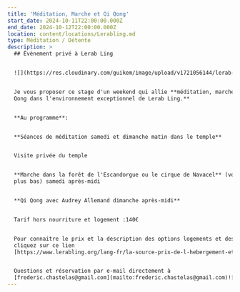 ```yaml
---
title: 'Méditation, Marche et Qi Qong'
start_date: 2024-10-11T22:00:00.000Z
end_date: 2024-10-12T22:00:00.000Z
location: content/locations/Lerabling.md
type: Méditation / Détente
description: >
  ## Évènement privé à Lerab Ling


  ![](https://res.cloudinary.com/guikem/image/upload/v1721056144/lerab-ling-2_z3eebr.jpg) 


  Je vous proposer ce stage d'un weekend qui allie **méditation, marche et Qi
  Qong dans l'environnement exceptionnel de Lerab Ling.**


  **Au programme**:


  **Séances de méditation samedi et dimanche matin dans le temple**


  Visite privée du temple


  **Marche dans la forêt de l'Escandorgue ou le cirque de Navacel** (voir photos
  plus bas) samedi après-midi


  **Qi Qong avec Audrey Allemand dimanche après-midi**


  Tarif hors nourriture et logement :140€


  Pour connaitre le prix et la description des options logements et des repas,
  cliquez sur ce lien
  [https://www.lerabling.org/lang-fr/la-source-prix-de-l-hebergement-et-des-repas](https://www.lerabling.org/lang-fr/la-source-prix-de-l-hebergement-et-des-repas)


  Questions et réservation par e-mail directement à
  [frederic.chastelas@gmail.com](mailto:frederic.chastelas@gmail.com)![](https://res.cloudinary.com/guikem/image/upload/v1723648659/IMG-20240814-WA0012_qnxy6m.jpg)![](https://res.cloudinary.com/guikem/image/upload/v1723648832/WhatsApp_Image_2024-08-14_%C3%A0_16.56.01_0ff453b8_plhvzp.jpg)![](https://res.cloudinary.com/guikem/image/upload/v1723646007/IMG-20230913-WA0030_aip1pu.jpg)![](https://res.cloudinary.com/guikem/image/upload/v1723645960/IMG-20230913-WA0008_wnkslv.jpg)
---
```


